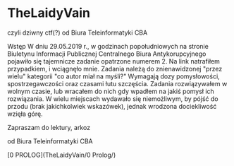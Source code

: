 # TheLaidyVain
czyli dziwny ctf(?) od Biura Teleinformatyki CBA


Wstęp
W dniu 29.05.2019 r., w godzinach popołudniowych na stronie
Biuletynu Informacji Publicznej Centralnego Biura Antykorupcyjnego
pojawiło się tajemnicze zadanie opatrzone numerem 2.
Na link natrafiłem przypadkiem, i wciągnęło mnie.
Zadania należą do znienawidzonej "przez wielu" kategorii "co autor miał na myśli?"
Wymagają dozy pomysłowości, spostrzegawczości oraz czasami łutu szczęścia.
Zadania rozwiązywałem w wolnym czasie, lub wracałem do nich gdy wpadłem na jakiś pomysł
ich rozwiązania. W wielu miejscach wydawało się niemożliwym, by pójść do przodu (brak
jakichkolwiek wskazówek), jednak wrodzona dociekliwość wzięła górę.

Zapraszam do lektury,
arkoz




od Biura Teleinformatyki CBA

[0 PROLOG](TheLaidyVain/0 Prolog/)


